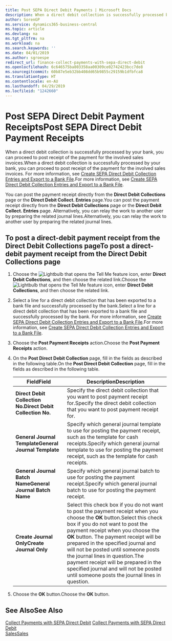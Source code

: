 ```yaml
---
title: Post SEPA Direct Debit Payments | Microsoft Docs
description: When a direct debit collection is successfully processed by your bank, you can proceed to post receipt of the payment for the involved sales invoices.
author: SorenGP
ms.service: dynamics365-business-central
ms.topic: article
ms.devlang: na
ms.tgt_pltfrm: na
ms.workload: na
ms.search.keywords: ''
ms.date: 04/01/2019
ms.author: sgroespe
redirect_url: finance-collect-payments-with-sepa-direct-debit
ms.openlocfilehash: 6c646575ba803358aa00309ce02742423bcc7de8
ms.sourcegitcommit: 60b87e5eb32bb408dd65b9855c29159b1dfbfca8
ms.translationtype: HT
ms.contentlocale: en-AU
ms.lasthandoff: 04/29/2019
ms.locfileid: "1242660"
---
```

# <a name="post-sepa-direct-debit-payment-receipts"></a><span data-ttu-id="f3835-103">Post SEPA Direct Debit Payment Receipts</span><span class="sxs-lookup"><span data-stu-id="f3835-103">Post SEPA Direct Debit Payment Receipts</span></span>
<span data-ttu-id="f3835-104">When a direct debit collection is successfully processed by your bank, you can proceed to post receipt of the payment for the involved sales invoices.</span><span class="sxs-lookup"><span data-stu-id="f3835-104">When a direct debit collection is successfully processed by your bank, you can proceed to post receipt of the payment for the involved sales invoices.</span></span> <span data-ttu-id="f3835-105">For more information, see [Create SEPA Direct Debit Collection Entries and Export to a Bank File](finance-how-create-sepa-direct-debit-collection-entries-export-bank-file.md).</span><span class="sxs-lookup"><span data-stu-id="f3835-105">For more information, see [Create SEPA Direct Debit Collection Entries and Export to a Bank File](finance-how-create-sepa-direct-debit-collection-entries-export-bank-file.md).</span></span>  

<span data-ttu-id="f3835-106">You can post the payment receipt directly from the **Direct Debit Collections** page or the **Direct Debit Collect. Entries** page.</span><span class="sxs-lookup"><span data-stu-id="f3835-106">You can post the payment receipt directly from the **Direct Debit Collections** page or the **Direct Debit Collect. Entries** page.</span></span> <span data-ttu-id="f3835-107">Alternatively, you can relay the work to another user by preparing the related journal lines.</span><span class="sxs-lookup"><span data-stu-id="f3835-107">Alternatively, you can relay the work to another user by preparing the related journal lines.</span></span>  

## <a name="to-post-a-direct-debit-payment-receipt-from-the-direct-debit-collections-page"></a><span data-ttu-id="f3835-108">To post a direct-debit payment receipt from the Direct Debit Collections page</span><span class="sxs-lookup"><span data-stu-id="f3835-108">To post a direct-debit payment receipt from the Direct Debit Collections page</span></span>  
1. <span data-ttu-id="f3835-109">Choose the ![Lightbulb that opens the Tell Me feature](media/ui-search/search_small.png "Tell me what you want to do") icon, enter **Direct Debit Collections**, and then choose the related link.</span><span class="sxs-lookup"><span data-stu-id="f3835-109">Choose the ![Lightbulb that opens the Tell Me feature](media/ui-search/search_small.png "Tell me what you want to do") icon, enter **Direct Debit Collections**, and then choose the related link.</span></span>  
2. <span data-ttu-id="f3835-110">Select a line for a direct debit collection that has been exported to a bank file and successfully processed by the bank.</span><span class="sxs-lookup"><span data-stu-id="f3835-110">Select a line for a direct debit collection that has been exported to a bank file and successfully processed by the bank.</span></span> <span data-ttu-id="f3835-111">For more information, see [Create SEPA Direct Debit Collection Entries and Export to a Bank File](finance-how-create-sepa-direct-debit-collection-entries-export-bank-file.md).</span><span class="sxs-lookup"><span data-stu-id="f3835-111">For more information, see [Create SEPA Direct Debit Collection Entries and Export to a Bank File](finance-how-create-sepa-direct-debit-collection-entries-export-bank-file.md).</span></span>  
3. <span data-ttu-id="f3835-112">Choose the **Post Payment Receipts** action.</span><span class="sxs-lookup"><span data-stu-id="f3835-112">Choose the **Post Payment Receipts** action.</span></span>  
4. <span data-ttu-id="f3835-113">On the **Post Direct Debit Collection** page, fill in the fields as described in the following table.</span><span class="sxs-lookup"><span data-stu-id="f3835-113">On the **Post Direct Debit Collection** page, fill in the fields as described in the following table.</span></span>  

    |<span data-ttu-id="f3835-114">Field</span><span class="sxs-lookup"><span data-stu-id="f3835-114">Field</span></span>|<span data-ttu-id="f3835-115">Description</span><span class="sxs-lookup"><span data-stu-id="f3835-115">Description</span></span>|  
    |---------------------------------|---------------------------------------|  
    |<span data-ttu-id="f3835-116">**Direct Debit Collection No.**</span><span class="sxs-lookup"><span data-stu-id="f3835-116">**Direct Debit Collection No.**</span></span>|<span data-ttu-id="f3835-117">Specify the direct debit collection that you want to post payment receipt for.</span><span class="sxs-lookup"><span data-stu-id="f3835-117">Specify the direct debit collection that you want to post payment receipt for.</span></span>|  
    |<span data-ttu-id="f3835-118">**General Journal Template**</span><span class="sxs-lookup"><span data-stu-id="f3835-118">**General Journal Template**</span></span>|<span data-ttu-id="f3835-119">Specify which general journal template to use for posting the payment receipt, such as the template for cash receipts.</span><span class="sxs-lookup"><span data-stu-id="f3835-119">Specify which general journal template to use for posting the payment receipt, such as the template for cash receipts.</span></span>|  
    |<span data-ttu-id="f3835-120">**General Journal Batch Name**</span><span class="sxs-lookup"><span data-stu-id="f3835-120">**General Journal Batch Name**</span></span>|<span data-ttu-id="f3835-121">Specify which general journal batch to use for posting the payment receipt.</span><span class="sxs-lookup"><span data-stu-id="f3835-121">Specify which general journal batch to use for posting the payment receipt.</span></span>|  
    |<span data-ttu-id="f3835-122">**Create Journal Only**</span><span class="sxs-lookup"><span data-stu-id="f3835-122">**Create Journal Only**</span></span>|<span data-ttu-id="f3835-123">Select this check box if you do not want to post the payment receipt when you choose the **OK** button.</span><span class="sxs-lookup"><span data-stu-id="f3835-123">Select this check box if you do not want to post the payment receipt when you choose the **OK** button.</span></span> <span data-ttu-id="f3835-124">The payment receipt will be prepared in the specified journal and will not be posted until someone posts the journal lines in question.</span><span class="sxs-lookup"><span data-stu-id="f3835-124">The payment receipt will be prepared in the specified journal and will not be posted until someone posts the journal lines in question.</span></span>|  

5. <span data-ttu-id="f3835-125">Choose the **OK** button.</span><span class="sxs-lookup"><span data-stu-id="f3835-125">Choose the **OK** button.</span></span>  

## <a name="see-also"></a><span data-ttu-id="f3835-126">See Also</span><span class="sxs-lookup"><span data-stu-id="f3835-126">See Also</span></span>  
 <span data-ttu-id="f3835-127">[Collect Payments with SEPA Direct Debit](finance-collect-payments-with-sepa-direct-debit.md) </span><span class="sxs-lookup"><span data-stu-id="f3835-127">[Collect Payments with SEPA Direct Debit](finance-collect-payments-with-sepa-direct-debit.md) </span></span>  
 [<span data-ttu-id="f3835-128">Sales</span><span class="sxs-lookup"><span data-stu-id="f3835-128">Sales</span></span>](sales-manage-sales.md)
